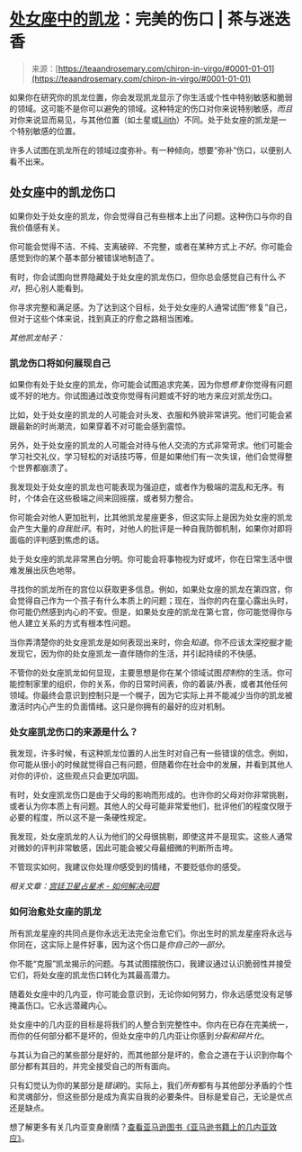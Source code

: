 <!--yml

category: 未分类

date: 2024-06-12 18:22:37

-->

# [处女座中的凯龙](https://teaandrosemary.com/chiron-in-virgo/#0001-01-01)：完美的伤口 | 茶与迷迭香

> 来源：[https://teaandrosemary.com/chiron-in-virgo/#0001-01-01](https://teaandrosemary.com/chiron-in-virgo/#0001-01-01)

如果你在研究你的凯龙位置，你会发现凯龙显示了你生活或个性中特别敏感和脆弱的领域。这可能不是你可以避免的领域。这种特定的伤口对你来说特别敏感，*而且*对你来说显而易见，与其他位置（如土星或[Lilith](https://teaandrosemary.com/lilith-astrology-the-wild-woman-in-the-signs-houses/)）不同。处于处女座的凯龙是一个特别敏感的位置。

许多人试图在凯龙所在的领域过度弥补。有一种倾向，想要“弥补”伤口，以便别人看不出来。

## 处女座中的凯龙伤口

如果你处于处女座的凯龙，你会觉得自己有些根本上出了问题。这种伤口与你的自我价值感有关。

你可能会觉得不洁、不纯、支离破碎、不完整，或者在某种方式上*不好*。你可能会感觉到你的某个基本部分被错误地制造了。

有时，你会试图向世界隐藏处于处女座的凯龙伤口，但你总会感觉自己有什么*不对*，担心别人能看到。

你寻求完整和满足感。为了达到这个目标，处于处女座的人通常试图“修复”自己，但对于这些个体来说，找到真正的疗愈之路相当困难。

*其他凯龙帖子：*

### 凯龙伤口将如何展现自己

如果你有处于处女座的凯龙，你可能会试图追求完美，因为你想*修复*你觉得有问题或不好的地方。你试图通过改变你觉得有问题或不好的地方来应对凯龙伤口。

比如，处于处女座的凯龙的人可能会对头发、衣服和外貌非常讲究。他们可能会紧跟最新的时尚潮流，如果穿着不对可能会感到震惊。

另外，处于处女座的凯龙的人可能会对待与他人交流的方式非常苛求。他们可能会学习社交礼仪，学习轻松的对话技巧等，但是如果他们有一次失误，他们会觉得整个世界都崩溃了。

我发现处于处女座的凯龙也可能表现为强迫症，或者作为极端的混乱和无序。有时，个体会在这些极端之间来回摇摆，或者努力整合。

你可能会对他人更加批判，比其他凯龙星座更多，但这实际上是因为处女座的凯龙会产生大量的*自我批评*。有时，对他人的批评是一种自我防御机制，如果你对即将面临的评判感到焦虑的话。

处于处女座的凯龙非常黑白分明。你可能会将事物视为好或坏，你在日常生活中很难发展出灰色地带。

寻找你的凯龙所在的宫位以获取更多信息。例如，如果处女座的凯龙在第四宫，你会觉得自己作为一个孩子有什么本质上的问题；现在，当你的内在童心露出头时，你可能仍然感到内心的不安。但是，如果处女座的凯龙在第七宫，你可能觉得你与他人建立关系的方式有根本性问题。

当你弄清楚你的处女座凯龙是如何表现出来时，你会*知道*。你不应该太深挖掘才能发现它，因为你的处女座凯龙一直伴随你的生活，并引起持续的不快感。

不管你的处女座凯龙如何显现，主要思想是你在某个领域试图*控制*你的生活。你可能控制家里的组织，你的关系，你的日常时间表，你的着装/外表，或者其他任何领域。你最终会意识到控制只是一个幌子，因为它实际上并不能减少当你的凯龙被激活时内心产生的负面情绪。这只是你拥有的最好的应对机制。

### 处女座凯龙伤口的来源是什么？

我发现，许多时候，有这种凯龙位置的人出生时对自己有一些错误的信念。例如，你可能从很小的时候就觉得自己有问题，但随着你在社会中的发展，并看到其他人对你的评价，这些观点只会更加巩固。

有时，处女座凯龙伤口是由于父母的影响而形成的。也许你的父母对你非常挑剔，或者认为你本质上有问题。其他人的父母可能非常爱他们，批评他们的程度仅限于必要的程度，所以这不是一条硬性规定。

我发现，处女座凯龙的人认为他们的父母很挑剔，即使这并不是现实。这些人通常对微妙的评判非常敏感，因此可能会被父母最细微的判断所击垮。

不管现实如何，我建议你处理*你*感受到的情绪，不要贬低你的感受。

*相关文章：[宫廷卫星占星术 - 如何解决问题](https://teaandrosemary.com/pallas-astrology/)*

### 如何治愈处女座的凯龙

所有凯龙星座的共同点是你永远无法完全治愈它们。你出生时的凯龙星座将永远与你同在，这实际上是件好事，因为这个伤口是*你自己的一部分*。

你不能“克服”凯龙揭示的问题。与其试图摆脱伤口，我建议通过认识脆弱性并接受它们，将处女座的凯龙伤口转化为其最高潜力。

随着处女座中的几内亚，你可能会意识到，无论你如何努力，你永远感觉没有足够掩盖伤口。它永远潜藏内心。

处女座中的几内亚的目标是将我们的人整合到完整性中。你内在已存在完美统一，而你的任何部分都不是坏的，但处女座中的几内亚让你感到*分裂和碎片化*。

与其认为自己的某些部分是好的，而其他部分是坏的，愈合之道在于认识到你每个部分都有其目的，并完全接受自己的所有面向。

只有幻觉认为你的某部分是*错误*的。实际上，我们*所有*都有与其他部分矛盾的个性和灵魂部分，但这些部分是成为真实自我的必要条件。目标是爱自己，无论是优点还是缺点。

想了解更多有关几内亚变身剧情？[查看亚马逊图书《亚马逊书籍上的几内亚效应》](https://rstyle.me/+2cz2CZ8qeyPg_M9_cW3uXA)。
